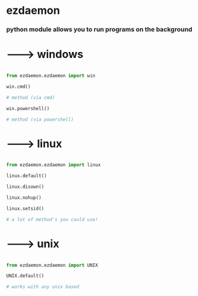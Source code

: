 
# ezdaemon

  

### python module allows you to run programs on the background

  

# --->  windows

  

```python

from ezdaemon.ezdaemon import win

win.cmd()

# method (via cmd)

win.powershell()

# method (via powershell)

```

# ---> linux

```python

from ezdaemon.ezdaemon import linux

linux.default()

linux.disown()

linux.nohup()

linux.setsid()

# a lot of method's you could use!

```

  

# ---> unix

```python

from ezdaemon.ezdaemon import UNIX

UNIX.default()

# works with any unix based

```
